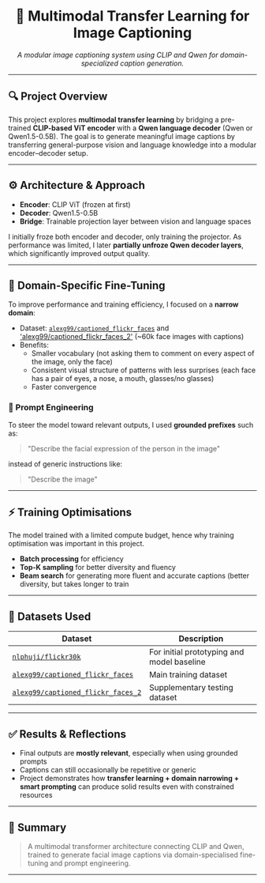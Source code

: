 <h1 align="center">🧠 Multimodal Transfer Learning for Image Captioning</h1>

<p align="center">
  <em>A modular image captioning system using CLIP and Qwen for domain-specialized caption generation.</em>
</p>

---

## 🔍 Project Overview

This project explores **multimodal transfer learning** by bridging a pre-trained <strong>CLIP-based ViT encoder</strong> with a <strong>Qwen language decoder</strong> (Qwen or Qwen1.5-0.5B). The goal is to generate meaningful image captions by transferring general-purpose vision and language knowledge into a modular encoder–decoder setup.

---

## ⚙️ Architecture & Approach

- **Encoder**: CLIP ViT (frozen at first)
- **Decoder**: Qwen1.5-0.5B
- **Bridge**: Trainable projection layer between vision and language spaces

I initially froze both encoder and decoder, only training the projector. As performance was limited, I later **partially unfroze Qwen decoder layers**, which significantly improved output quality.

---

## 🧪 Domain-Specific Fine-Tuning

To improve performance and training efficiency, I focused on a **narrow domain**:
- Dataset: [`alexg99/captioned_flickr_faces`](https://huggingface.co/datasets/alexg99/captioned_flickr_faces) and ['alexg99/captioned_flickr_faces_2'](https://huggingface.co/datasets/alexg99/captioned_flickr_faces_2) (~60k face images with captions)
- Benefits:
  - Smaller vocabulary (not asking them to comment on every aspect of the image, only the face)
  - Consistent visual structure of patterns with less surprises (each face has a pair of eyes, a nose, a mouth, glasses/no glasses)
  - Faster convergence

### 🧭 Prompt Engineering

To steer the model toward relevant outputs, I used **grounded prefixes** such as:
> "Describe the facial expression of the person in the image"

instead of generic instructions like:
> "Describe the image"

---

## ⚡ Training Optimisations

The model trained with a limited compute budget, hence why training optimisation was important in this project.
- **Batch processing** for efficiency
- **Top-K sampling** for better diversity and fluency
- **Beam search** for generating more fluent and accurate captions (better diversity, but takes longer to train


---

## 📂 Datasets Used

| Dataset | Description |
|--------|-------------|
| [`nlphuji/flickr30k`](https://huggingface.co/datasets/nlphuji/flickr30k) | For initial prototyping and model baseline |
| [`alexg99/captioned_flickr_faces`](https://huggingface.co/datasets/alexg99/captioned_flickr_faces) | Main training dataset |
| [`alexg99/captioned_flickr_faces_2`](https://huggingface.co/datasets/alexg99/captioned_flickr_faces_2) | Supplementary testing dataset |

---

## ✅ Results & Reflections

- Final outputs are **mostly relevant**, especially when using grounded prompts
- Captions can still occasionally be repetitive or generic
- Project demonstrates how **transfer learning + domain narrowing + smart prompting** can produce solid results even with constrained resources

---

## 📌 Summary

> A multimodal transformer architecture connecting CLIP and Qwen, trained to generate facial image captions via domain-specialised fine-tuning and prompt engineering.

---

